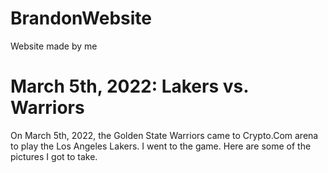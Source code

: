 # BrandonWebsite
Website made by me
<h1> March 5th, 2022: Lakers vs. Warriors </h1>
<p> On March 5th, 2022, the Golden State Warriors came to Crypto.Com arena to play the Los Angeles Lakers. I went to the game. Here are some of the pictures I got to take.</p>
